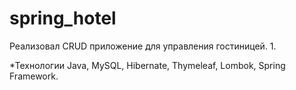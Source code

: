 # spring_hotel
Реализовал CRUD приложение для управления гостиницей.
1.

*Технологии
Java, MySQL, Hibernate, Thymeleaf, Lombok, Spring Framework.


